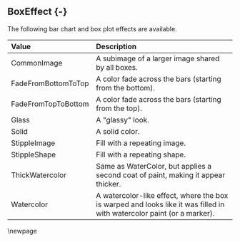 ## BoxEffect {-}

The following bar chart and box plot effects are available.

| **Value** | **Description** |
| :-- | :-- |
| CommonImage | A subimage of a larger image shared by all boxes. |
| FadeFromBottomToTop | A color fade across the bars (starting from the bottom). |
| FadeFromTopToBottom | A color fade across the bars (starting from the top). |
| Glass | A "glassy" look. |
| Solid | A solid color. |
| StippleImage | Fill with a repeating image. |
| StippleShape | Fill with a repeating shape. |
| ThickWatercolor | Same as WaterColor, but applies a second coat of paint, making it appear thicker. |
| Watercolor | A watercolor-like effect, where the box is warped and looks like it was filled in with watercolor paint (or a marker). |

\newpage